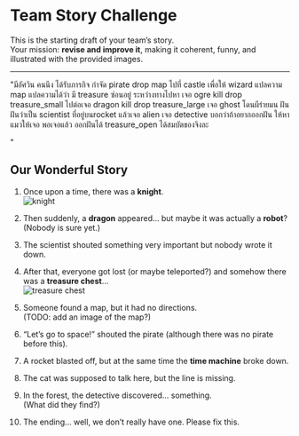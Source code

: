 # Team Story Challenge

This is the starting draft of your team’s story.  
Your mission: **revise and improve it**, making it coherent, funny, and illustrated with the provided images.

---
"มีอัศวิน คนนึง
ได้รับภารกิจ กำจัด pirate drop map 
ไปที่ castle เพื่อให้ wizard แปลความ map
แปลความได้ว่า มี treasure ซ่อนอยู่ 
ระหว่างทางไปหา เจอ ogre kill drop treasure_small
ไปต่อเจอ dragon kill drop treasure_large
 เจอ ghost โดนผีร่ายมน ฝัน
ฝันว่าเป็น scientist ที่อยู่บนrocket แล้วเจอ alien
เจอ detective บอกว่าถ้าอยากออกฝัน ให้หาแมวให้เจอ 
พอเจอแล้ว ออกฝันได้ treasure_open ได้สมบัตของจิงละ

"
## Our Wonderful Story

1. Once upon a time, there was a **knight**.  
   ![knight](knight.png)

2. Then suddenly, a **dragon** appeared… but maybe it was actually a **robot**?  
   (Nobody is sure yet.)

3. The scientist shouted something very important but nobody wrote it down.  

4. After that, everyone got lost (or maybe teleported?) and somehow there was a **treasure chest**…  
   ![treasure chest](img2.png)

5. Someone found a map, but it had no directions.  
   (TODO: add an image of the map?)  

6. “Let’s go to space!” shouted the pirate (although there was no pirate before this).  

7. A rocket blasted off, but at the same time the **time machine** broke down.  

8. The cat was supposed to talk here, but the line is missing.  

9. In the forest, the detective discovered… something.  
   (What did they find?)  

10. The ending… well, we don’t really have one. Please fix this.
